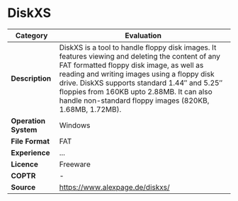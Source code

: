 # DiskXS

| Category | Evaluation |
| --- | --- |
| **Description** | DiskXS is a tool to handle floppy disk images. It features viewing and deleting the content of any FAT formatted floppy disk image, as well as reading and writing images using a floppy disk drive. DiskXS supports standard 1.44″ and 5.25″ floppies from 160KB upto 2.88MB. It can also handle non-standard floppy images (820KB, 1.68MB, 1.72MB). |
| **Operation System** | Windows |
| **File Format** | FAT |
| **Experience** | ... |
| **Licence** | Freeware |
| **COPTR** | - |
| **Source** | https://www.alexpage.de/diskxs/ |
